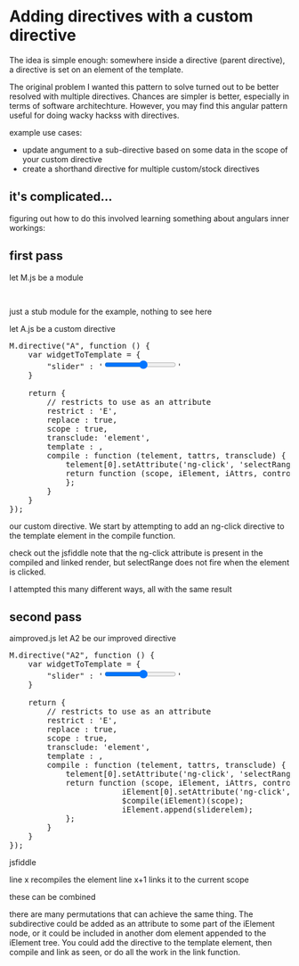 





# Adding directives with a custom directive

The idea is simple enough: somewhere inside a directive (parent directive), a directive is set on an element of the template.

The original problem I wanted this pattern to solve turned out to be better resolved with multiple directives. Chances are simpler is better, especially in terms of software architechture. However, you may find this angular pattern useful for doing wacky hackss with directives.
 
example use cases:
- update angument to a sub-directive based on some data in the scope of your custom directive
- create a shorthand directive for multiple custom/stock directives

## it's complicated...
figuring out how to do this involved learning something about angulars inner workings:

## first pass
let M.js be a module

<pre>

</pre>

just a stub module for the example, nothing to see here

let A.js be a custom directive
<pre>
M.directive("A", function () {
    var widgetToTemplate = {
        "slider" : '<input type="range" min="1" max="10">'
    }

    return {
        // restricts to use as an attribute
        restrict : 'E',
        replace : true,
        scope : true,
        transclude: 'element',
        template : ,
        compile : function (telement, tattrs, transclude) {
            telement[0].setAttribute('ng-click', 'selectRange()');
            return function (scope, iElement, iAttrs, controller) {
            };
        }
    }
});
</pre>

our custom directive. We start by attempting to add an ng-click directive to the template element in the compile function.

check out the jsfiddle
note that the ng-click attribute is present in the compiled and linked render, but selectRange does not fire when the element is clicked.

I attempted this many different ways, all with the same result

## second pass

aimproved.js
let A2 be our improved directive
<pre>
M.directive("A2", function () {
    var widgetToTemplate = {
        "slider" : '<input type="range" min="1" max="10">'
    }

    return {
        // restricts to use as an attribute
        restrict : 'E',
        replace : true,
        scope : true,
        transclude: 'element',
        template : ,
        compile : function (telement, tattrs, transclude) {
            telement[0].setAttribute('ng-click', 'selectRange()');
            return function (scope, iElement, iAttrs, controller) {
                        iElement[0].setAttribute('ng-click', 'selectRange()');
                        $compile(iElement)(scope);
                        iElement.append(sliderelem);            
            };
        }
    }
});
</pre>

jsfiddle

line x recompiles the element
line x+1 links it to the current scope

these can be combined 

there are many permutations that can achieve the same thing. The subdirective could be added as an attribute to some part of the iElement node, or it could be included in another dom element appended to the iElement tree. You could add the directive to the template element, then compile and link as seen, or do all the work in the link function.


